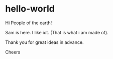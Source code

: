 # hello-world

Hi People of the earth!

Sam is here. I like iot. (That is what i am made of).

Thank you for great ideas in advance.

Cheers


